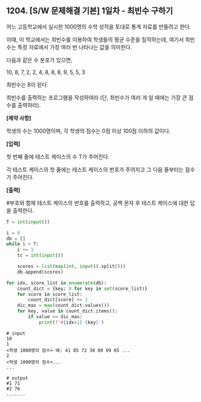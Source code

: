 ## 1204. [S/W 문제해결 기본] 1일차 - 최빈수 구하기

어느 고등학교에서 실시한 1000명의 수학 성적을 토대로 통계 자료를 만들려고 한다.

이때, 이 학교에서는 최빈수를 이용하여 학생들의 평균 수준을 짐작하는데, 여기서 최빈수는 특정 자료에서 가장 여러 번 나타나는 값을 의미한다.

다음과 같은 수 분포가 있으면,

10, 8, 7, 2, 2, 4, 8, 8, 8, 9, 5, 5, 3

최빈수는 8이 된다.

최빈수를 출력하는 프로그램을 작성하여라 (단, 최빈수가 여러 개 일 때에는 가장 큰 점수를 출력하라).

**[제약 사항]**

학생의 수는 1000명이며, 각 학생의 점수는 0점 이상 100점 이하의 값이다.

**[입력]**

첫 번째 줄에 테스트 케이스의 수 T가 주어진다.

각 테스트 케이스의 첫 줄에는 테스트 케이스의 번호가 주어지고 그 다음 줄부터는 점수가 주어진다.

**[출력]**

\#부호와 함께 테스트 케이스의 번호를 출력하고, 공백 문자 후 테스트 케이스에 대한 답을 출력한다.

```python
T = int(input())

i = 0 
db = []
while i < T:
    i += 1
    tc = int(input())

    scores = list(map(int, input().split()))
    db.append(scores)

for idx, score_list in enumerate(db):
    count_dict = {key: 0 for key in set(score_list)}
    for score in score_list:
        count_dict[score] += 1
    dic_max = max(count_dict.values())
    for key, value in count_dict.items():
        if value == dic_max:
            print(f'#{idx+1} {key}')
```

```
# input
10
1
<학생 1000명의 점수> 예: 41 85 72 38 80 69 65 ...
2
<학생 1000명의 점수>...
...

# output
#1 71
#2 76
.......
```

